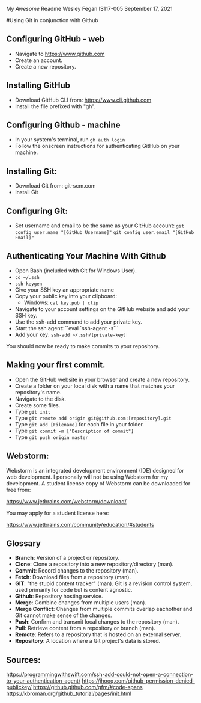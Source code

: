 My *Awesome* Readme
Wesley Fegan
IS117-005
September 17, 2021

#Using Git in conjunction with Github

## Configuring GitHub - web
- Navigate to https://www.github.com
- Create an account.
- Create a new repository.

## Installing GitHub
- Download GitHub CLI from: https://www.cli.github.com
- Install the file prefixed with "gh".

## Configuring Github - machine
- In your system's terminal, run `gh auth login`
- Follow the onscreen instructions for authenticating GitHub on your machine.

## Installing Git:
- Download Git from: git-scm.com
- Install Git

## Configuring Git:
- Set username and email to be the same as your GitHub account:
	`git config user.name "[GitHub Username]"`
	`git config user.email "[GitHub Email]"`

## Authenticating Your Machine With Github
- Open Bash (included with Git for Windows User).
- `cd ~/.ssh`
- `ssh-keygen`
- Give your SSH key an appropriate name
- Copy your public key into your clipboard:
	- Windows:  `cat key.pub | clip`
- Navigate to your account settings on the GitHub website and add your SSH key.
- Use the ssh-add command to add your private key.
- Start the ssh agent: ``eval `ssh-agent -s```
- Add your key: `ssh-add ~/.ssh/[private-key]`

You should now be ready to make commits to your repository.

## Making your first commit.
- Open the GitHub website in your browser and create a new repository.
- Create a folder on your local disk with a name that matches your repository's name.
- Navigate to the disk.
- Create some files.
- Type `git init`
- Type `git remote add origin git@github.com:[repository].git`
- Type `git add [Filename]` for each file in your folder.
- Type `git commit -m ["Description of commit"]`
- Type `git push origin master`

## Webstorm:
Webstorm is an integrated development environment (IDE) designed for web development.
I personally will not be using Webstorm for my development. A student license copy of Webstorm 
can be downloaded for free from:

https://www.jetbrains.com/webstorm/download/

You may apply for a student license here:

https://www.jetbrains.com/community/education/#students

## Glossary
- **Branch**: Version of a project or repository.
- **Clone**: Clone a repository into a new repository/directory (man).
- **Commit**: Record changes to the repository (man).
- **Fetch**: Download files from a repository (man).
- **GIT**: "the stupid content tracker" (man). Git is a revision control system, used primarily for code but is content agnostic.
- **Github**: Repository hosting service.
- **Merge**: Combine changes from multiple users (man).
- **Merge Conflict**: Changes from multiple commits overlap eachother and Git cannot make sense of the changes.
- **Push**: Confirm and transmit local changes to the repository (man).
- **Pull**: Retrieve content from a repository or branch (man).
- **Remote**: Refers to a repository that is hosted on an external server.
- **Repository**: A location where a Git project's data is stored.

## Sources:
https://programmingwithswift.com/ssh-add-could-not-open-a-connection-to-your-authentication-agent/
https://jhooq.com/github-permission-denied-publickey/
https://github.github.com/gfm/#code-spans
https://kbroman.org/github_tutorial/pages/init.html
